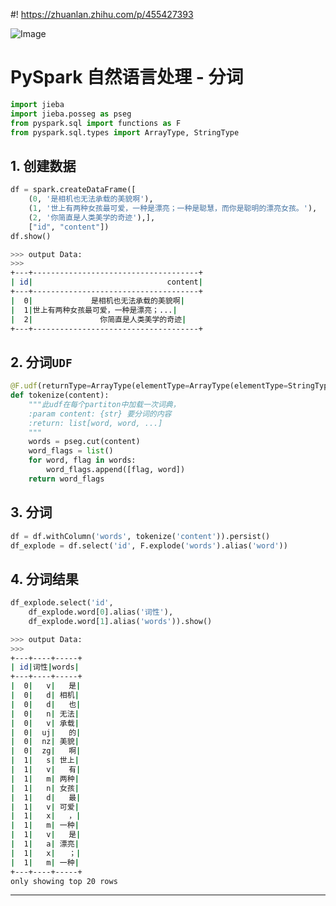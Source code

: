 #! https://zhuanlan.zhihu.com/p/455427393


![Image](https://pic4.zhimg.com/80/v2-5db1a82996ec388725185ae900a58008.jpg)

# PySpark 自然语言处理 - 分词
```python
import jieba
import jieba.posseg as pseg
from pyspark.sql import functions as F
from pyspark.sql.types import ArrayType, StringType
```

## 1. 创建数据
```python
df = spark.createDataFrame([
    (0, '是相机也无法承载的美貌啊'),
    (1, '世上有两种女孩最可爱，一种是漂亮；一种是聪慧，而你是聪明的漂亮女孩。'),
    (2, '你简直是人类美学的奇迹'),],
    ["id", "content"])
df.show()
```
```bash
>>> output Data:
>>>
+---+-------------------------------------+
| id|                              content|
+---+-------------------------------------+
|  0|             是相机也无法承载的美貌啊|
|  1|世上有两种女孩最可爱，一种是漂亮；...|
|  2|               你简直是人类美学的奇迹|
+---+-------------------------------------+

```

## 2. 分词`UDF`
```python
@F.udf(returnType=ArrayType(elementType=ArrayType(elementType=StringType())))
def tokenize(content):
    """此udf在每个partiton中加载一次词典，
    :param content: {str} 要分词的内容
    :return: list[word, word, ...]
    """
    words = pseg.cut(content)
    word_flags = list()
    for word, flag in words:
        word_flags.append([flag, word])
    return word_flags
```

## 3. 分词
```python
df = df.withColumn('words', tokenize('content')).persist()
df_explode = df.select('id', F.explode('words').alias('word'))
```

## 4. 分词结果
```python
df_explode.select('id',
    df_explode.word[0].alias('词性'),
    df_explode.word[1].alias('words')).show()
```
```bash
>>> output Data:
>>>
+---+----+-----+
| id|词性|words|
+---+----+-----+
|  0|   v|   是|
|  0|   d| 相机|
|  0|   d|   也|
|  0|   n| 无法|
|  0|   v| 承载|
|  0|  uj|   的|
|  0|  nz| 美貌|
|  0|  zg|   啊|
|  1|   s| 世上|
|  1|   v|   有|
|  1|   m| 两种|
|  1|   n| 女孩|
|  1|   d|   最|
|  1|   v| 可爱|
|  1|   x|   ，|
|  1|   m| 一种|
|  1|   v|   是|
|  1|   a| 漂亮|
|  1|   x|   ；|
|  1|   m| 一种|
+---+----+-----+
only showing top 20 rows

```

---
